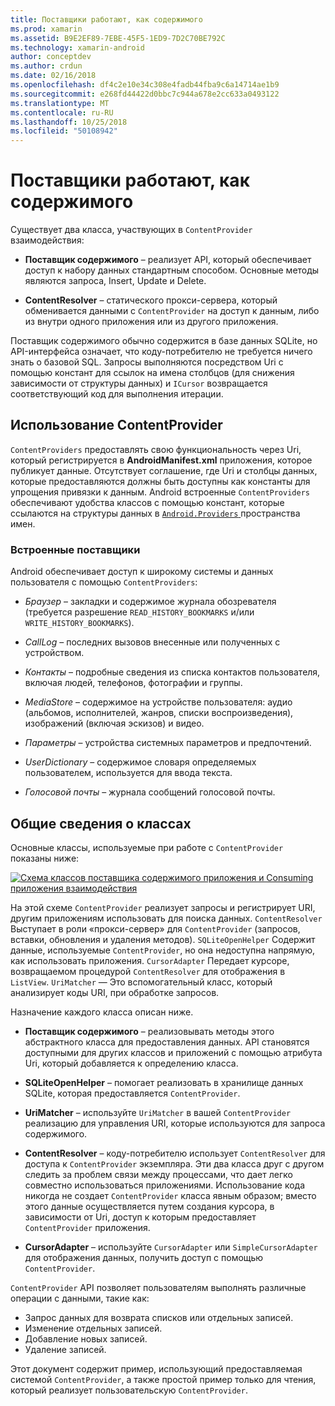 ```yaml
---
title: Поставщики работают, как содержимого
ms.prod: xamarin
ms.assetid: B9E2EF89-7EBE-45F5-1ED9-7D2C70BE792C
ms.technology: xamarin-android
author: conceptdev
ms.author: crdun
ms.date: 02/16/2018
ms.openlocfilehash: df4c2e10e34c308e4fadb44fba9c6a14714ae1b9
ms.sourcegitcommit: e268fd44422d0bbc7c944a678e2cc633a0493122
ms.translationtype: MT
ms.contentlocale: ru-RU
ms.lasthandoff: 10/25/2018
ms.locfileid: "50108942"
---
```

# <a name="how-content-providers-work"></a>Поставщики работают, как содержимого

Существует два класса, участвующих в `ContentProvider` взаимодействия:

- **Поставщик содержимого** &ndash; реализует API, который обеспечивает доступ к набору данных стандартным способом. Основные методы являются запроса, Insert, Update и Delete.

- **ContentResolver** &ndash; статического прокси-сервера, который обменивается данными с `ContentProvider` на доступ к данным, либо из внутри одного приложения или из другого приложения.

Поставщик содержимого обычно содержится в базе данных SQLite, но API-интерфейса означает, что коду-потребителю не требуется ничего знать о базовой SQL. Запросы выполняются посредством Uri с помощью констант для ссылок на имена столбцов (для снижения зависимости от структуры данных) и `ICursor` возвращается соответствующий код для выполнения итерации.


## <a name="consuming-a-contentprovider"></a>Использование ContentProvider

`ContentProviders` предоставлять свою функциональность через Uri, который регистрируется в **AndroidManifest.xml** приложения, которое публикует данные. Отсутствует соглашение, где Uri и столбцы данных, которые предоставляются должны быть доступны как константы для упрощения привязки к данным. Android встроенные `ContentProviders` обеспечивают удобства классов с помощью констант, которые ссылаются на структуры данных в [ `Android.Providers` ](https://developer.xamarin.com/api/namespace/Android.Provider/) пространства имен.



### <a name="built-in-providers"></a>Встроенные поставщики

Android обеспечивает доступ к широкому системы и данных пользователя с помощью `ContentProviders`:

- *Браузер* &ndash; закладки и содержимое журнала обозревателя (требуется разрешение `READ_HISTORY_BOOKMARKS` и/или `WRITE_HISTORY_BOOKMARKS`).

- *CallLog* &ndash; последних вызовов внесенные или полученных с устройством.

- *Контакты* &ndash; подробные сведения из списка контактов пользователя, включая людей, телефонов, фотографии и группы.

- *MediaStore* &ndash; содержимое на устройстве пользователя: аудио (альбомов, исполнителей, жанров, списки воспроизведения), изображений (включая эскизов) и видео.

- *Параметры* &ndash; устройства системных параметров и предпочтений.

- *UserDictionary* &ndash; содержимое словаря определяемых пользователем, используется для ввода текста.

- *Голосовой почты* &ndash; журнала сообщений голосовой почты.



## <a name="classes-overview"></a>Общие сведения о классах

Основные классы, используемые при работе с `ContentProvider` показаны ниже:

[![Схема классов поставщика содержимого приложения и Consuming приложения взаимодействия](how-it-works-images/classdiagram1.png)](how-it-works-images/classdiagram1.png#lightbox)

На этой схеме `ContentProvider` реализует запросы и регистрирует URI, другим приложениям использовать для поиска данных. `ContentResolver` Выступает в роли «прокси-сервер» для `ContentProvider` (запросов, вставки, обновления и удаления методов). `SQLiteOpenHelper` Содержит данные, используемые `ContentProvider`, но она недоступна напрямую, как использовать приложения.
`CursorAdapter` Передает курсоре, возвращаемом процедурой `ContentResolver` для отображения в `ListView`. `UriMatcher` — Это вспомогательный класс, который анализирует коды URI, при обработке запросов.

Назначение каждого класса описан ниже.

- **Поставщик содержимого** &ndash; реализовывать методы этого абстрактного класса для предоставления данных. API становятся доступными для других классов и приложений с помощью атрибута Uri, который добавляется к определению класса.

- **SQLiteOpenHelper** &ndash; помогает реализовать в хранилище данных SQLite, которая предоставляется `ContentProvider`.

- **UriMatcher** &ndash; используйте `UriMatcher` в вашей `ContentProvider` реализацию для управления URI, которые используются для запроса содержимого.

- **ContentResolver** &ndash; коду-потребителю использует `ContentResolver` для доступа к `ContentProvider` экземпляра. Эти два класса друг с другом следить за проблем связи между процессами, что дает легко совместно использоваться приложениями. Использование кода никогда не создает `ContentProvider` класса явным образом; вместо этого данные осуществляется путем создания курсора, в зависимости от Uri, доступ к которым предоставляет `ContentProvider` приложения.

- **CursorAdapter** &ndash; используйте `CursorAdapter` или `SimpleCursorAdapter` для отображения данных, получить доступ с помощью `ContentProvider`.

`ContentProvider` API позволяет пользователям выполнять различные операции с данными, такие как:

-  Запрос данных для возврата списков или отдельных записей.
-  Изменение отдельных записей.
-  Добавление новых записей.
-  Удаление записей.

Этот документ содержит пример, использующий предоставляемая системой `ContentProvider`, а также простой пример только для чтения, который реализует пользовательскую `ContentProvider`.

